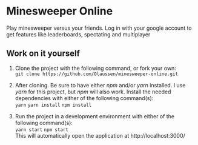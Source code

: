 # Minesweeper Online

Play minesweeper versus your friends. Log in with your google account to get features like leaderboards, spectating and multiplayer

## Work on it yourself

1. Clone the project with the following command, or fork your own: <br>
```git clone https://github.com/Olaussen/minesweeper-online.git``` <br>

2. After cloning. Be sure to have either *npm* and/or *yarn* installed. I use *yarn* for this project, but *npm* will also work. Install the needed dependencies with either of the following command(s):  <br>
```yarn``` ```yarn install``` ```npm install```

3. Run the project in a development environment with either of the following command(s): <br>
```yarn start``` ```npm start```<br>
This will automatically open the application at http://localhost:3000/


